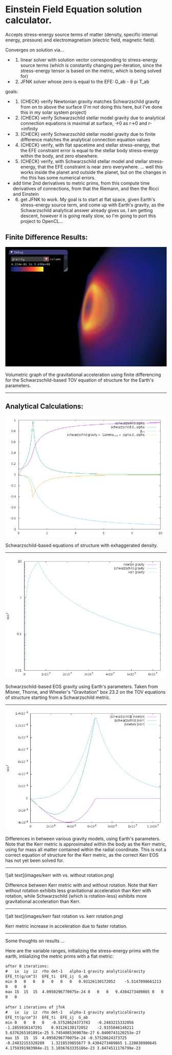 # Einstein Field Equation solution calculator.

Accepts stress-energy source terms of matter (density, specific internal energy, pressure) and electromagnetism (electric field, magnetic field).

Converges on solution via...
* 1. linear solver with solution vector corresponding to stress-energy source terms (which is constantly changing per-iteration, since the stress-energy tensor is based on the metric, which is being solved for)
* 2. JFNK solver whose zero is equal to the EFE: G_ab - 8 pi T_ab

goals:
* 1. (CHECK) verify Newtonian gravity matches Schwarzschild gravity from on to above the surface (I'm not doing this here, but I've done this in my solar system project)
* 2. (CHECK) verify Schwarzschild stellar model gravity due to analytical connection equations is maximal at surface, ->0 as r->0 and r->infinity
* 3. (CHECK) verify Schwarzschild stellar model gravity due to finite difference matches the analytical connection equation values
* 4. (CHECK) verify, with flat spacetime and stellar stress-energy, that the EFE constraint error is equal to the stellar body stress-energy within the body, and zero elsewhere.
* 5. (CHECK) verify, with Schwarzschild stellar model and stellar stress-energy, that the EFE constraint is near zero everywhere. ... well this works inside the planet and outside the planet, but on the changes in rho this has some numerical errors.
* add time 2nd derivatives to metric prims, from this compute time derivatives of connections, from that the Riemann, and then the Ricci and Einstein
* 6. get JFNK to work.
	My goal is to start at flat space, given Earth's stress-energy source term, and come up with Earth's gravity, as the Schwarzschild analytical answer already gives us.
	I am getting descent, however it is going really slow, so I'm going to port this project to OpenCL...

## Finite Difference Results:

![alt text](images/pic1.png)

Volumetric graph of the gravitational acceleration using finite differencing for the Schwarzschild-based TOV equation of structure for the Earth's parameters.

---

## Analytical Calculations:

![alt text](images/schwarzschild_eos.png)

Schwarzschild-based equations of structure with exhaggerated density.

---

![alt text](images/schwarzschild_gravity.png)

Schwarzschild-based EOS gravity using Earth's parameters.
Taken from Misner, Thorne, and Wheeler's "Gravitation" box 23.2 on the TOV equations of structure starting from a Schwarzschild metric. 

---

![alt text](images/gravity_differences.png)

Differences in between various gravity models, using Earth's parameters.
Note that the Kerr metric is approximated within the body as the Kerr metric, using for mass all matter contained within the radial coordinate.
This is not a correct equation of structure for the Kerr metric, as the correct Kerr EOS has not yet been solved for.

---

![alt text](images/kerr with vs. without rotation.png)

Difference between Kerr metric with and without rotation.
Note that Kerr without rotation exhibits less gravitational acceleration than Kerr with rotation, while Schwarzschild (which is rotation-less) exhibits more gravitational acceleration than Kerr. 

---

![alt text](images/kerr fast rotation vs. kerr rotation.png)

Kerr metric increase in acceleration due to faster rotation.



---

Some thoughts on results ...

Here are the variable ranges, initializing the stress-energy prims with the earth, intiializing the metric prims with a flat metric:

```
after 0 iterations:
#	ix	iy	iz	rho	det-1	alpha-1	gravity	analyticalGravity	EFE_tt(g/cm^3)	EFE_ti	EFE_ij	G_ab
min	0	0	0	0	0	0	0	0.93126130172052	-5.5147098661213	0	0	0
max	15	15	15	4.0950296770075e-24	0	0	0	9.4304273489865	0	0	0	0

after 1 iterations of jfnk
#	ix	iy	iz	rho	det-1	alpha-1	gravity	analyticalGravity	EFE_tt(g/cm^3)	EFE_ti	EFE_ij	G_ab
min	0	0	0	0	-0.57528624373743	-0.2483215332056	-1.2855936147291	0.93126130172052	-2.9155846148211	5.6376265101891e-25	5.7454085369078e-27	6.8400743120253e-27
max	15	15	15	4.0950296770075e-24	-0.57528624373725	-0.24832153320289	1.3218539855677	9.4304273489865	1.220838980645	4.1759391983984e-21	3.1036763335186e-23	3.8474511176799e-23
```
